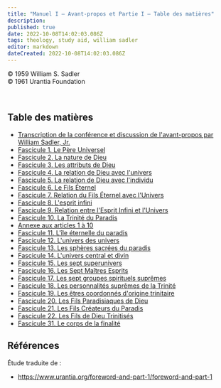 ```yaml
---
title: "Manuel I — Avant-propos et Partie I — Table des matières"
description: 
published: true
date: 2022-10-08T14:02:03.086Z
tags: theology, study aid, william sadler
editor: markdown
dateCreated: 2022-10-08T14:02:03.086Z
---
```


<p class="v-card v-sheet theme--light grey lighten-3 px-2">© 1959 William S. Sadler<br>© 1961 Urantia Foundation</p>

<br>

## Table des matières

* [Transcription de la conférence et discussion de l'avant-propos par William Sadler, Jr.](/fr/article/William_S_Sadler/Workbook_1_Foreword_and_Part_I/Transcript_of_Lecture)
* [Fascicule 1. Le Père Universel](/fr/article/William_S_Sadler/Workbook_1_Foreword_and_Part_I/1)
* [Fascicule 2. La nature de Dieu](/fr/article/William_S_Sadler/Workbook_1_Foreword_and_Part_I/2)
* [Fascicule 3. Les attributs de Dieu](/fr/article/William_S_Sadler/Workbook_1_Foreword_and_Part_I/3)
* [Fascicule 4. La relation de Dieu avec l'univers](/fr/article/William_S_Sadler/Workbook_1_Foreword_and_Part_I/4)
* [Fascicule 5. La relation de Dieu avec l'individu](/fr/article/William_S_Sadler/Workbook_1_Foreword_and_Part_I/5)
* [Fascicule 6. Le Fils Éternel](/fr/article/William_S_Sadler/Workbook_1_Foreword_and_Part_I/6)
* [Fascicule 7. Relation du Fils Éternel avec l'Univers](/fr/article/William_S_Sadler/Workbook_1_Foreword_and_Part_I/7)
* [Fascicule 8. L'esprit infini](/fr/article/William_S_Sadler/Workbook_1_Foreword_and_Part_I/8)
* [Fascicule 9. Relation entre l'Esprit Infini et l'Univers](/fr/article/William_S_Sadler/Workbook_1_Foreword_and_Part_I/9)
* [Fascicule 10. La Trinité du Paradis](/fr/article/William_S_Sadler/Workbook_1_Foreword_and_Part_I/10)
* [Annexe aux articles 1 à 10](/fr/article/William_S_Sadler/Workbook_1_Foreword_and_Part_I/Appendices)
* [Fascicule 11. L'île éternelle du paradis](/fr/article/William_S_Sadler/Workbook_1_Foreword_and_Part_I/11)
* [Fascicule 12. L'univers des univers](/fr/article/William_S_Sadler/Workbook_1_Foreword_and_Part_I/12)
* [Fascicule 13. Les sphères sacrées du paradis](/fr/article/William_S_Sadler/Workbook_1_Foreword_and_Part_I/13)
* [Fascicule 14. L'univers central et divin](/fr/article/William_S_Sadler/Workbook_1_Foreword_and_Part_I/14)
* [Fascicule 15. Les sept superunivers](/fr/article/William_S_Sadler/Workbook_1_Foreword_and_Part_I/15)
* [Fascicule 16. Les Sept Maîtres Esprits](/fr/article/William_S_Sadler/Workbook_1_Foreword_and_Part_I/16)
* [Fascicule 17. Les sept groupes spirituels suprêmes](/fr/article/William_S_Sadler/Workbook_1_Foreword_and_Part_I/17)
* [Fascicule 18. Les personnalités suprêmes de la Trinité](/fr/article/William_S_Sadler/Workbook_1_Foreword_and_Part_I/18)
* [Fascicule 19. Les êtres coordonnés d'origine trinitaire](/fr/article/William_S_Sadler/Workbook_1_Foreword_and_Part_I/19)
* [Fascicule 20. Les Fils Paradisiaques de Dieu](/fr/article/William_S_Sadler/Workbook_1_Foreword_and_Part_I/20)
* [Fascicule 21. Les Fils Créateurs du Paradis](/fr/article/William_S_Sadler/Workbook_1_Foreword_and_Part_I/21)
* [Fascicule 22. Les Fils de Dieu Trinitisés](/fr/article/William_S_Sadler/Workbook_1_Foreword_and_Part_I/22)
* [Fascicule 31. Le corps de la finalité](/fr/article/William_S_Sadler/Workbook_1_Foreword_and_Part_I/31)


## Références

Étude traduite de :
- https://www.urantia.org/foreword-and-part-1/foreword-and-part-1





